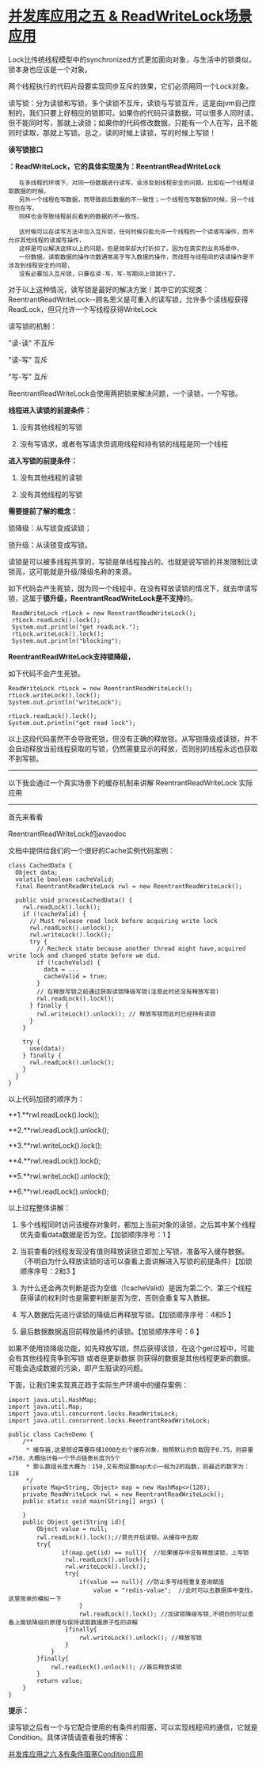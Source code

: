 # [并发库应用之五 & ReadWriteLock场景应用](https://www.cnblogs.com/liang1101/p/6475555.html)

Lock比传统线程模型中的synchronized方式更加面向对象，与生活中的锁类似，锁本身也应该是一个对象。

两个线程执行的代码片段要实现同步互斥的效果，它们必须用同一个Lock对象。

读写锁：分为读锁和写锁，多个读锁不互斥，读锁与写锁互斥，这是由jvm自己控制的，我们只要上好相应的锁即可。如果你的代码只读数据，可以很多人同时读，但不能同时写，那就上读锁；如果你的代码修改数据，只能有一个人在写，且不能同时读取，那就上写锁。总之，读的时候上读锁，写的时候上写锁！

**读写锁接口**

**：ReadWriteLock，它的具体实现类为：ReentrantReadWriteLock**

```
   在多线程的环境下，对同一份数据进行读写，会涉及到线程安全的问题。比如在一个线程读取数据的时候，
   另外一个线程在写数据，而导致前后数据的不一致性；一个线程在写数据的时候，另一个线程也在写，
   同样也会导致线程前后看到的数据的不一致性。

   这时候可以在读写方法中加入互斥锁，任何时候只能允许一个线程的一个读或写操作，而不允许其他线程的读或写操作，
   这样是可以解决这样以上的问题，但是效率却大打折扣了。因为在真实的业务场景中，
   一份数据，读取数据的操作次数通常高于写入数据的操作，而线程与线程间的读读操作是不涉及到线程安全的问题，
   没有必要加入互斥锁，只要在读-写，写-写期间上锁就行了。
```

对于以上这种情况，读写锁是最好的解决方案！其中它的实现类：ReentrantReadWriteLock--顾名思义是可重入的读写锁，允许多个读线程获得ReadLock，但只允许一个写线程获得WriteLock

读写锁的机制：

"读-读" 不互斥

"读-写" 互斥

"写-写" 互斥

ReentrantReadWriteLock会使用两把锁来解决问题，一个读锁，一个写锁。

**线程进入读锁的前提条件：**

1. 没有其他线程的写锁

1. 没有写请求，或者有写请求但调用线程和持有锁的线程是同一个线程

**进入写锁的前提条件：**

1. 没有其他线程的读锁

2. 没有其他线程的写锁

**需要提前了解的概念：**

锁降级：从写锁变成读锁；

锁升级：从读锁变成写锁。

读锁是可以被多线程共享的，写锁是单线程独占的。也就是说写锁的并发限制比读锁高，这可能就是升级/降级名称的来源。

如下代码会产生死锁，因为同一个线程中，在没有释放读锁的情况下，就去申请写锁，这属于**锁升级，ReentrantReadWriteLock是不支持**的。

```
 ReadWriteLock rtLock = new ReentrantReadWriteLock();
 rtLock.readLock().lock();
 System.out.println("get readLock.");
 rtLock.writeLock().lock();
 System.out.println("blocking");
```

**ReentrantReadWriteLock支持锁降级，**

如下代码不会产生死锁。

```
ReadWriteLock rtLock = new ReentrantReadWriteLock();
rtLock.writeLock().lock();
System.out.println("writeLock");

rtLock.readLock().lock();
System.out.println("get read lock");
```

以上这段代码虽然不会导致死锁，但没有正确的释放锁。从写锁降级成读锁，并不会自动释放当前线程获取的写锁，仍然需要显示的释放，否则别的线程永远也获取不到写锁。

---

以下我会通过一个真实场景下的缓存机制来讲解 ReentrantReadWriteLock 实际应用

---

首先来看看

ReentrantReadWriteLock的javaodoc

文档中提供给我们的一个很好的Cache实例代码案例：

```
class CachedData {
  Object data;
  volatile boolean cacheValid;
  final ReentrantReadWriteLock rwl = new ReentrantReadWriteLock();

  public void processCachedData() {
    rwl.readLock().lock();
    if (!cacheValid) {
      // Must release read lock before acquiring write lock
      rwl.readLock().unlock();
      rwl.writeLock().lock();
      try {
        // Recheck state because another thread might have,acquired write lock and changed state before we did.
        if (!cacheValid) {
          data = ...
          cacheValid = true;
        }
        // 在释放写锁之前通过获取读锁降级写锁(注意此时还没有释放写锁)
        rwl.readLock().lock();
      } finally {
        rwl.writeLock().unlock(); // 释放写锁而此时已经持有读锁
      }
    }

    try {
      use(data);
    } finally {
      rwl.readLock().unlock();
    }
  }
}
```

以上代码加锁的顺序为：

**1.**rwl.readLock\(\).lock\(\);

**2.**rwl.readLock\(\).unlock\(\);

**3.**rwl.writeLock\(\).lock\(\);

**4.**rwl.readLock\(\).lock\(\);

**5.**rwl.writeLock\(\).unlock\(\);

**6.**rwl.readLock\(\).unlock\(\);

以上过程整体讲解：

1. 多个线程同时访问该缓存对象时，都加上当前对象的读锁，之后其中某个线程优先查看data数据是否为空。【加锁顺序序号：1 】

2. 当前查看的线程发现没有值则释放读锁立即加上写锁，准备写入缓存数据。（不明白为什么释放读锁的话可以查看上面讲解进入写锁的前提条件）【加锁顺序序号：2和3 】

3. 为什么还会再次判断是否为空值（!cacheValid）是因为第二个、第三个线程获得读的权利时也是需要判断是否为空，否则会重复写入数据。

4. 写入数据后先进行读锁的降级后再释放写锁。【加锁顺序序号：4和5 】

5. 最后数据数据返回前释放最终的读锁。【加锁顺序序号：6 】

如果不使用锁降级功能，如先释放写锁，然后获得读锁，在这个get过程中，可能会有其他线程竞争到写锁 或者是更新数据 则获得的数据是其他线程更新的数据，可能会造成数据的污染，即产生脏读的问题。

下面，让我们来实现真正趋于实际生产环境中的缓存案例：

```
import java.util.HashMap;
import java.util.Map;
import java.util.concurrent.locks.ReadWriteLock;
import java.util.concurrent.locks.ReentrantReadWriteLock;

public class CacheDemo {
    /**
     * 缓存器,这里假设需要存储1000左右个缓存对象，按照默认的负载因子0.75，则容量=750，大概估计每一个节点链表长度为5个
     * 那么数组长度大概为：150,又有雨设置map大小一般为2的指数，则最近的数字为：128
     */
    private Map<String, Object> map = new HashMap<>(128);
    private ReadWriteLock rwl = new ReentrantReadWriteLock();
    public static void main(String[] args) {

    }
    public Object get(String id){
        Object value = null;
        rwl.readLock().lock();//首先开启读锁，从缓存中去取
        try{
               if(map.get(id) == null){  //如果缓存中没有释放读锁，上写锁
                rwl.readLock().unlock();
                rwl.writeLock().lock();
                try{
                    if(value == null){ //防止多写线程重复查询赋值
                        value = "redis-value";  //此时可以去数据库中查找，这里简单的模拟一下
                    }
                    rwl.readLock().lock(); //加读锁降级写锁,不明白的可以查看上面锁降级的原理与保持读取数据原子性的讲解
                }finally{
                    rwl.writeLock().unlock(); //释放写锁
                }
            }
        }finally{
            rwl.readLock().unlock(); //最后释放读锁
        }
        return value;
    }
}
```

**提示：**

读写锁之后有一个与它配合使用的有条件的阻塞，可以实现线程间的通信，它就是Condition。具体详情请查看我的博客：

[并发库应用之六 &有条件阻塞Condition应用](http://www.cnblogs.com/liang1101/p/6522375.html)

